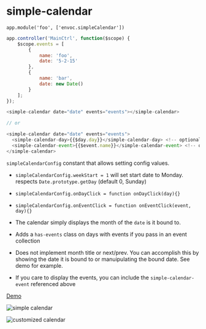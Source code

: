 # simple-calendar

`app.module('foo', ['envoc.simpleCalendar'])`

```javascript
app.controller('MainCtrl', function($scope) {
    $scope.events = [
        {
            name: 'foo',
            date: '5-2-15'
        },
        {
            name: 'bar',
            date: new Date()
        }
    ];
});
```

```javascript
<simple-calendar date="date" events="events"></simple-calendar>

// or

<simple-calendar date="date" events="events">
  <simple-calendar-day>{{$day.day}}</simple-calendar-day> <!-- optional -->
  <simple-calendar-event>{{$event.name}}</simple-calendar-event> <!-- optional -->
</simple-calendar>
```

`simpleCalendarConfig` constant that allows setting config values. 
* `simpleCalendarConfig.weekStart = 1` will set start date to Monday. respects `Date.prototype.getDay` (default 0, Sunday)
* `simpleCalendarConfig.onDayClick = function onDayClick(day){}`
* `simpleCalendarConfig.onEventClick = function onEventClick(event, day){}`

* The calendar simply displays the month of the `date` is it bound to. 
* Adds a `has-events` class on days with events if you pass in an event collection
* Does not implement month title or next/prev. You can accomplish this by showing the date it is bound to or manuipulating the bound date. See demo for example.
* If you care to display the events, you can include the `simple-calendar-event` referenced above

[Demo](http://plnkr.co/edit/QdSOd35vyFqBD07D9QNF?p=preview)

![simple calendar](http://i.imgur.com/xLEgPLr.png)

![customized calendar](http://i.imgur.com/4TyIL1Z.png)


